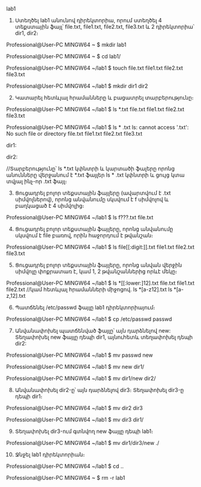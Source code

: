 lab1

 1. Ստեղծել lab1 անունով դիրեկտորիա, որում ստեղծել 4 տեքստային ֆայլ՝ file.txt, file1.txt,
file2.txt, file3.txt և 2 դիրեկտորիա՝ dir1, dir2։

Professional@User-PC MINGW64 ~
$ mkdir lab1

Professional@User-PC MINGW64 ~
$ cd lab1/

Professional@User-PC MINGW64 ~/lab1
$ touch file.txt file1.txt file2.txt file3.txt

Professional@User-PC MINGW64 ~/lab1
$ mkdir dir1 dir2


2. Կատարել հետևյալ հրամանները և բացատրել տարբերությունը։

Professional@User-PC MINGW64 ~/lab1
$ ls *.txt
file.txt  file1.txt  file2.txt  file3.txt

Professional@User-PC MINGW64 ~/lab1
$ ls * .txt
ls: cannot access '.txt': No such file or directory
file.txt  file1.txt  file2.txt  file3.txt

dir1:

dir2:
 
//Տարբերությունը՝
ls *.txt կփնտրի և կարտածի ֆալերը որոնց անունները
վերջանում է *.txt ֆայլեր
ls * .txt կփնտրի և ցույց կտա տվյալ ինչ-որ ․txt ֆայլ։


3. Ցուցադրել բոլոր տեքստային ֆայլերը (ավարտվում է .txt սիմվոլներով), որոնց
անվանումը սկսվում է f սիմվոլով և բաղկացած է 4 սիմվոլից։

Professional@User-PC MINGW64 ~/lab1
$ ls f???.txt
file.txt


4. Ցուցադրել բոլոր տեքստային ֆայլերը, որոնց անվանումը սկսվում է file բառով, որին
հաջորդում է թվանշան։

Professional@User-PC MINGW64 ~/lab1
$ ls file[[:digit:]].txt
file1.txt  file2.txt  file3.txt


5. Ցուցադրել բոլոր տեքստային ֆայլերը, որոնց անվան վերջին սիմվոլը փոքրատառ է,
կամ 1, 2 թվանշաններից որևէ մեկը։

Professional@User-PC MINGW64 ~/lab1
$ ls *[[:lower:]12].txt
file.txt  file1.txt  file2.txt
//կամ հետևյալ հրամանների միջոցով․
ls *[a-z12].txt
ls *[a-z,12].txt


6. Պատճենել /etc/passwd ֆայլը lab1 դիրեկտորիայում։

Professional@User-PC MINGW64 ~/lab1
$ cp /etc/passwd passwd


7. Անվանափոխել պատճենված ֆայլը՝ այն դարձնելով new: Տեղափոխել new ֆայլը դեպի
dir1, այնուհետև տեղափոխել դեպի dir2:

Professional@User-PC MINGW64 ~/lab1
$ mv passwd new

Professional@User-PC MINGW64 ~/lab1
$ mv new dir1/

Professional@User-PC MINGW64 ~/lab1
$ mv dir1/new dir2/


8. Անվանափոխել dir2-ը՝ այն դարձնելով dir3։ Տեղափոխել dir3-ը դեպի dir1։

Professional@User-PC MINGW64 ~/lab1
$ mv dir2 dir3

Professional@User-PC MINGW64 ~/lab1
$ mv dir3 dir1/


9. Տեղափոխել dir3-ում գտնվող new ֆայլը դեպի lab1։

Professional@User-PC MINGW64 ~/lab1
$ mv dir1/dir3/new ./


10. Ջնջել lab1 դիրեկտորիան։

Professional@User-PC MINGW64 ~/lab1
$ cd ..

Professional@User-PC MINGW64 ~
$ rm -r lab1
